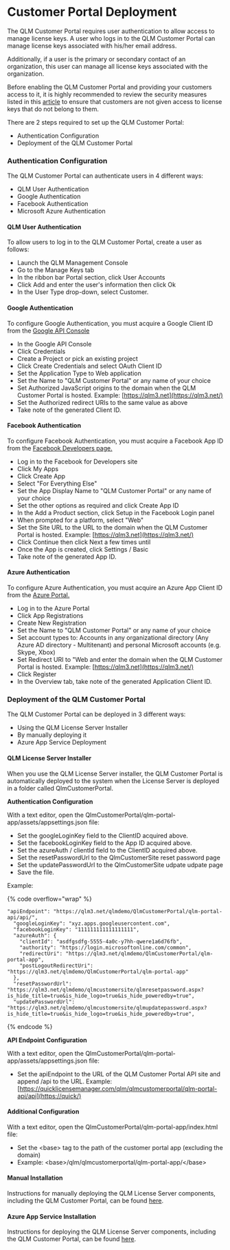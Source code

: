 # Customer Portal Deployment

The QLM Customer Portal requires user authentication to allow access to manage license keys. A user who logs in to the QLM Customer Portal can manage license keys associated with his/her email address.

Additionally, if a user is the primary or secondary contact of an organization, this user can manage all license keys associated with the organization.

Before enabling the QLM Customer Portal and providing your customers access to it, it is highly recommended to review the security measures listed in this [article](customer-portal-security-measures.md) to ensure that customers are not given access to license keys that do not belong to them.

There are 2 steps required to set up the QLM Customer Portal:

* Authentication Configuration
* Deployment of the QLM Customer Portal

### Authentication Configuration

The QLM Customer Portal can authenticate users in 4 different ways:

* QLM User Authentication
* Google Authentication
* Facebook Authentication
* Microsoft Azure Authentication

#### QLM User Authentication

To allow users to log in to the QLM Customer Portal, create a user as follows:

* Launch the QLM Management Console
* Go to the Manage Keys tab
* In the ribbon bar Portal section, click User Accounts
* Click Add and enter the user's information then click Ok
* In the User Type drop-down, select Customer.

#### Google Authentication

To configure Google Authentication, you must acquire a Google Client ID from the [Google API Console](https://console.developers.google.com/)

* In the Google API Console
* Click Credentials
* Create a Project or pick an existing project
* Click Create Credentials and select OAuth Client ID
* Set the Application Type to Web application
* Set the Name to "QLM Customer Portal" or any name of your choice
* Set Authorized JavaScript origins to the domain when the QLM Customer Portal is hosted. Example: [https://qlm3.net](https://qlm3.net/)
* Set the Authorized redirect URIs to the same value as above
* Take note of the generated Client ID.

#### Facebook Authentication

To configure Facebook Authentication, you must acquire a Facebook App ID from the [Facebook Developers page.](https://developers.facebook.com/apps)

* Log in to the Facebook for Developers site
* Click My Apps
* Click Create App
* Select "For Everything Else"
* Set the App Display Name to "QLM Customer Portal" or any name of your choice
* Set the other options as required and click Create App ID
* In the Add a Product section, click Setup in the Facebook Login panel
* When prompted for a platform, select "Web"
* Set the Site URL to the URL to the domain when the QLM Customer Portal is hosted. Example: [https://qlm3.net](https://qlm3.net/)
* Click Continue then click Next a few times until&#x20;
* Once the App is created, click Settings / Basic
* Take note of the generated App ID.

#### Azure Authentication

To configure Azure Authentication, you must acquire an Azure App Client ID from the [Azure Portal.](https://portal.azure.com/)

* Log in to the Azure Portal
* Click App Registrations
* Create New Registration
* Set the Name to "QLM Customer Portal" or any name of your choice
* Set account types to: Accounts in any organizational directory (Any Azure AD directory - Multitenant) and personal Microsoft accounts (e.g. Skype, Xbox)
* Set Redirect URI to "Web and enter the domain when the QLM Customer Portal is hosted. Example: [https://qlm3.net](https://qlm3.net/)
* Click Register
* In the Overview tab, take note of the generated Application Client ID.&#x20;

### Deployment of the QLM Customer Portal

The QLM Customer Portal can be deployed in 3 different ways:

* Using the QLM License Server Installer
* By manually deploying it
* Azure App Service Deployment

#### QLM License Server Installer

When you use the QLM License Server installer, the QLM Customer Portal is automatically deployed to the system when the License Server is deployed in a folder called QlmCustomerPortal.

**Authentication Configuration**

With a text editor, open the QlmCustomerPortal/qlm-portal-app/assets/appsettings.json file:

* Set the googleLoginKey field to the ClientID acquired above.
* Set the facebookLoginKey field to the App ID acquired above.
* Set the azureAuth / clientId field to the ClientID acquired above.
* Set the resetPasswordUrl to the QlmCustomerSite reset password page
* Set the updatePasswordUrl to the QlmCustomerSite udpate udpate page
* Save the file.

Example:

{% code overflow="wrap" %}
```
"apiEndpoint": "https://qlm3.net/qlmdemo/QlmCustomerPortal/qlm-portal-api/api/",
  "googleLoginKey": "xyz.apps.googleusercontent.com",
  "facebookLoginKey": "111111111111111111",
  "azureAuth": {
    "clientId": "asdfgsdfg-5555-4a0c-y7hh-qwere1a6d76fb",
    "authority": "https://login.microsoftonline.com/common",
    "redirectUri": "https://qlm3.net/qlmdemo/QlmCustomerPortal/qlm-portal-app",
    "postLogoutRedirectUri": "https://qlm3.net/qlmdemo/QlmCustomerPortal/qlm-portal-app"
  },
  "resetPasswordUrl": "https://qlm3.net/qlmdemo/qlmcustomersite/qlmresetpassword.aspx?is_hide_title=true&is_hide_logo=true&is_hide_poweredby=true",
  "updatePasswordUrl": "https://qlm3.net/qlmdemo/qlmcustomersite/qlmupdatepassword.aspx?is_hide_title=true&is_hide_logo=true&is_hide_poweredby=true",
```
{% endcode %}

**API Endpoint Configuration**

With a text editor, open the QlmCustomerPortal/qlm-portal-app/assets/appsettings.json file:

* Set the apiEndpoint to the URL of the QLM Customer Portal API site and append /api to the URL. Example: [https://quicklicensemanager.com/qlm/qlmcustomerportal/qlm-portal-api/api](https://quick/)

#### Additional Configuration

With a text editor, open the QlmCustomerPortal/qlm-portal-app/index.html file:

* Set the \<base> tag to the path of the customer portal app (excluding the domain)
* &#x20;Example: \<base>/qlm/qlmcustomerportal/qlm-portal-app/\</base>

#### Manual Installation

Instructions for manually deploying the QLM License Server components, including the QLM Customer Portal, can be found [here](../qlm-license-server/how-to-install-the-qlm-license-server.md).

#### Azure App Service Installation

Instructions for deploying the QLM License Server components, including the QLM Customer Portal, can be found [here](../qlm-license-server/qlm-v12+-azure-integration.md).
